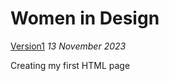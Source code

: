 # Women in Design

[Version1](https://Lucyoneill.github.io/women-in-design/index-one.html)
*13 November 2023*

Creating my first HTML page